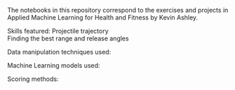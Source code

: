 The notebooks in this repository correspond to the exercises and projects in Applied Machine Learning for Health and Fitness by Kevin Ashley.

Skills featured:
Projectile trajectory  
Finding the best range and release angles

Data manipulation techniques used:


Machine Learning models used:


Scoring methods:
